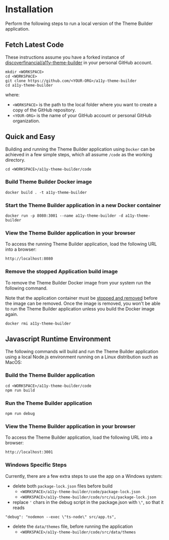 # Installation

Perform the following steps to run a local version of the Theme Builder application.  

## Fetch Latest Code
These instructions assume you have a forked instance of [discoverfinancial/a11y-theme-builder](https://github.com/discoverfinancial/a11y-theme-builder) in your personal GitHub account.

```
mkdir <WORKSPACE>
cd <WORKSPACE>
git clone https://github.com/<YOUR-ORG>/a11y-theme-builder
cd a11y-theme-builder
```

where:

* `<WORKSPACE>` is the path to the local folder where you want to create a copy of the GitHub repository.
* `<YOUR-ORG>` is the name of your GitHub account or personal GitHub organization.

## Quick and Easy
Building and running the Theme Builder application using `Docker` can be achieved in a few simple steps, which all assume `/code` as the working directory.

```
cd <WORKSPACE>/a11y-theme-builder/code
```

### Build Theme Builder Docker image

```
docker build . -t a11y-theme-builder
```

### Start the Theme Builder application in a new Docker container

```
docker run -p 8080:3001 --name a11y-theme-builder -d a11y-theme-builder
```
### View the Theme Builder application in your browser

To access the running Theme Builder application, load the following URL into a browser:

```
http://localhost:8080
```

### Remove the stopped Application build image
To remove the Theme Builder Docker image from your system run the following command.  

Note that the application container must be [stopped and removed](../start-builder/#docker-commands-to-manage-the-theme-builder-application) before the image can be removed.  Once the image is removed, you won't be able to run the Theme Builder application unless you build the Docker image again.

```
docker rmi a11y-theme-builder
```

## Javascript Runtime Environment
The following commands will build and run the Theme Builder application using a local Node.js environment running on a Linux distribution such as MacOS:

### Build the Theme Builder application
```
cd <WORKSPACE>/a11y-theme-builder/code
npm run build
```

### Run the Theme Builder application
```
npm run debug
```

### View the Theme Builder application in your browser

To access the Theme Builder application, load the following URL into a browser:

```
http://localhost:3001
```

### Windows Specific Steps
Currently, there are a few extra steps to use the app on a Windows system:

* delete both `package-lock.json` files before build
    * `<WORKSPACE>/a11y-theme-builder/code/package-lock.json`
    * `<WORKSPACE>/a11y-theme-builder/code/src/ui/package-lock.json`
* replace `'` chars in the debug script in the package.json with `\"`, so that it reads
 ```
 "debug": "nodemon --exec \"ts-node\" src/app.ts",
 ```
* delete the `data/themes` file, before running the application
    * `<WORKSPACE>/a11y-theme-builder/code/src/data/themes`

